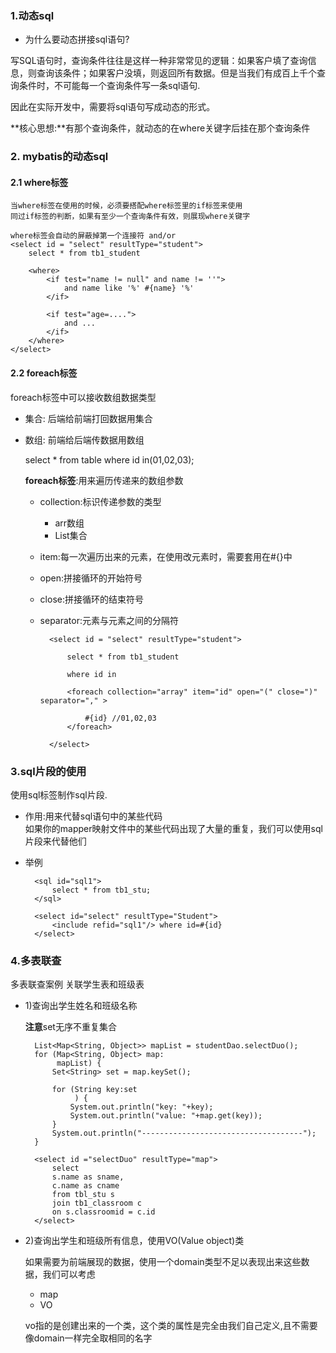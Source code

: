 ### 1.动态sql
* 为什么要动态拼接sql语句?

写SQL语句时，查询条件往往是这样一种非常常见的逻辑：如果客户填了查询信息，则查询该条件；如果客户没填，则返回所有数据。但是当我们有成百上千个查询条件时，不可能每一个查询条件写一条sql语句.

因此在实际开发中，需要将sql语句写成动态的形式。

**核心思想:**有那个查询条件，就动态的在where关键字后挂在那个查询条件

### 2. mybatis的动态sql

#### 2.1 where标签
	当where标签在使用的时候，必须要搭配where标签里的if标签来使用
	同过if标签的判断，如果有至少一个查询条件有效，则展现where关键字
	
	where标签会自动的屏蔽掉第一个连接符 and/or
	<select id = "select" resultType="student">
		select * from tb1_student
	
		<where>
			<if test="name != null" and name != ''">
				and name like '%' #{name} '%'
			</if>
			
			<if test="age=....">
				and ...
			</if>
		</where>
	</select>

#### 2.2 foreach标签

foreach标签中可以接收数组数据类型

* 集合: 后端给前端打回数据用集合
	
* 数组: 前端给后端传数据用数组
	
	select * from table where id in(01,02,03);

	**foreach标签**:用来遍历传递来的数组参数
	
	* collection:标识传递参数的类型
		* arr数组
		* List集合
	* item:每一次遍历出来的元素，在使用改元素时，需要套用在#{}中
	* open:拼接循环的开始符号
	* close:拼接循环的结束符号
	* separator:元素与元素之间的分隔符
		
		
			<select id = "select" resultType="student">
			
				select * from tb1_student
	
				where id in 
	
				<foreach collection="array" item="id" open="(" close=")" separator="," >
					
					#{id} //01,02,03
				</foreach>		
			
			</select>
	
### 3.sql片段的使用
	
使用sql标签制作sql片段.<sql id=" "> 
	
* 作用:用来代替sql语句中的某些代码	
如果你的mapper映射文件中的某些代码出现了大量的重复，我们可以使用sql片段来代替他们
* 举例
	
		<sql id="sql1">
			select * from tb1_stu;
		</sql>
		
		<select id="select" resultType="Student">
			<include refid="sql1"/> where id=#{id}
		</select>

### 4.多表联查
多表联查案例
关联学生表和班级表

* 1)查询出学生姓名和班级名称
	
	**注意**set无序不重复集合

		List<Map<String, Object>> mapList = studentDao.selectDuo();
        for (Map<String, Object> map:
             mapList) {
            Set<String> set = map.keySet();

            for (String key:set
                 ) {
                System.out.println("key: "+key);
                System.out.println("value: "+map.get(key));
            }
            System.out.println("------------------------------------");
        }

  		<select id ="selectDuo" resultType="map">
        	select
       	 	s.name as sname,
        	c.name as cname
        	from tbl_stu s
        	join tb1_classroom c
        	on s.classroomid = c.id
    	</select>

* 2)查询出学生和班级所有信息，使用VO(Value object)类
	
	如果需要为前端展现的数据，使用一个domain类型不足以表现出来这些数据，我们可以考虑
	* map
	* VO
	
	vo指的是创建出来的一个类，这个类的属性是完全由我们自己定义,且不需要像domain一样完全取相同的名字

